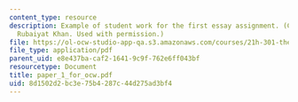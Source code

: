 ```yaml
---
content_type: resource
description: Example of student work for the first essay assignment. (Courtesy of
  Rubaiyat Khan. Used with permission.)
file: https://ol-ocw-studio-app-qa.s3.amazonaws.com/courses/21h-301-the-ancient-world-greece-fall-2004/8d1502d2bc3e75b4287c44d275ad3bf4_paper_1_for_ocw.pdf
file_type: application/pdf
parent_uid: e8e437ba-caf2-1641-9c9f-762e6ff043bf
resourcetype: Document
title: paper_1_for_ocw.pdf
uid: 8d1502d2-bc3e-75b4-287c-44d275ad3bf4
---
```

